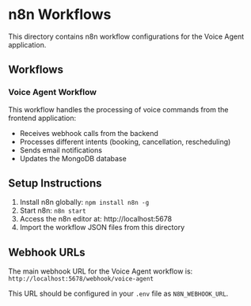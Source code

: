 # n8n Workflows

This directory contains n8n workflow configurations for the Voice Agent application.

## Workflows

### Voice Agent Workflow

This workflow handles the processing of voice commands from the frontend application:

- Receives webhook calls from the backend
- Processes different intents (booking, cancellation, rescheduling)
- Sends email notifications
- Updates the MongoDB database

## Setup Instructions

1. Install n8n globally: `npm install n8n -g`
2. Start n8n: `n8n start`
3. Access the n8n editor at: http://localhost:5678
4. Import the workflow JSON files from this directory

## Webhook URLs

The main webhook URL for the Voice Agent workflow is:
`http://localhost:5678/webhook/voice-agent`

This URL should be configured in your `.env` file as `N8N_WEBHOOK_URL`.
